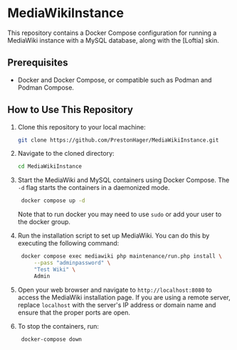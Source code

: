 # MediaWikiInstance

This repository contains a Docker Compose configuration for running a MediaWiki
instance with a MySQL database, along with the [Loftia] skin.

## Prerequisites

 - Docker and Docker Compose, or compatible such as Podman and Podman Compose.

## How to Use This Repository

 1. Clone this repository to your local machine:
    ```bash
    git clone https://github.com/PrestonHager/MediaWikiInstance.git
     ```
 2. Navigate to the cloned directory:
    ```bash
    cd MediaWikiInstance
    ```
 3. Start the MediaWiki and MySQL containers using Docker Compose. The `-d` flag
    starts the containers in a daemonized mode.
    ```bash
     docker compose up -d
     ```
     Note that to run docker you may need to use `sudo` or add your user to the
     docker group.
 4. Run the installation script to set up MediaWiki. You can do this by
    executing the following command:
    ```bash
     docker compose exec mediawiki php maintenance/run.php install \
         --pass "adminpassword" \
         "Test Wiki" \
         Admin
     ```
 4. Open your web browser and navigate to `http://localhost:8080` to access the
    MediaWiki installation page. If you are using a remote server, replace
    `localhost` with the server's IP address or domain name and ensure that the
    proper ports are open.
 5. To stop the containers, run:
 
    ```bash
     docker-compose down
     ```

[0]: https://github.com/PrestonHager/LoftiaMediaWikiSkin

